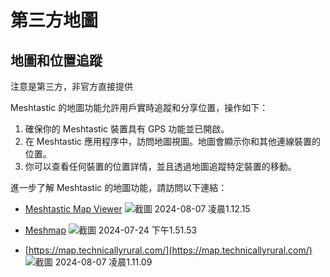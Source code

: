 # 第三方地圖

## 地圖和位置追蹤
注意是第三方，非官方直接提供

Meshtastic 的地圖功能允許用戶實時追蹤和分享位置，操作如下：

1. 確保你的 Meshtastic 裝置具有 GPS 功能並已開啟。
2. 在 Meshtastic 應用程序中，訪問地圖視圖。地圖會顯示你和其他連線裝置的位置。
3. 你可以查看任何裝置的位置詳情，並且透過地圖追蹤特定裝置的移動。

進一步了解 Meshtastic 的地圖功能，請訪問以下連結：
- [Meshtastic Map Viewer](https://meshtastic.liamcottle.net/)
    ![截圖 2024-08-07 凌晨1.12.15](https://hackmd.io/_uploads/HyVKtCJqA.png)

- [Meshmap](https://meshmap.net/)
    ![截圖 2024-07-24 下午1.51.53](https://hackmd.io/_uploads/HypYLGRuC.png)
- [https://map.technicallyrural.com/](https://map.technicallyrural.com/)
    ![截圖 2024-08-07 凌晨1.11.09](https://hackmd.io/_uploads/SJeHYRy5C.png)
